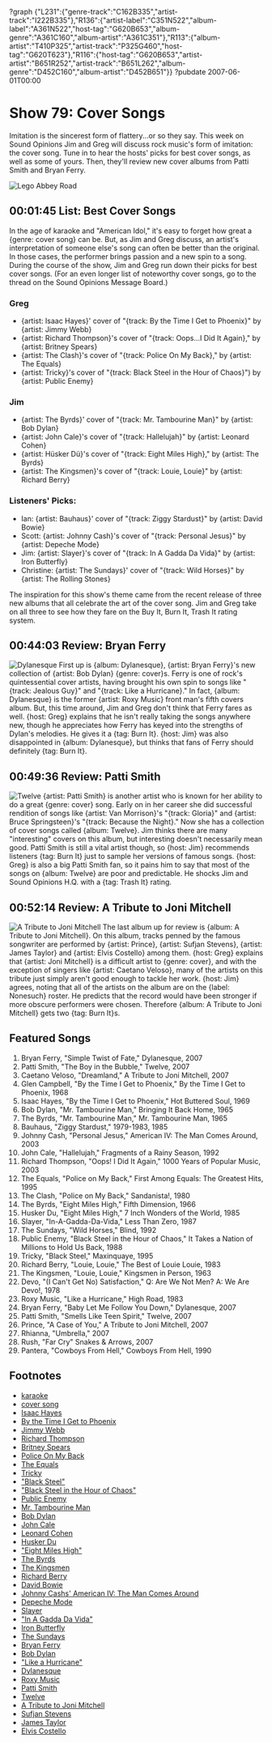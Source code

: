 ?graph {"L231":{"genre-track":"C162B335","artist-track":"I222B335"},"R136":{"artist-label":"C351N522","album-label":"A361N522","host-tag":"G620B653","album-genre":"A361C160","album-artist":"A361C351"},"R113":{"album-artist":"T410P325","artist-track":"P325G460","host-tag":"G620T623"},"R116":{"host-tag":"G620B653","artist-artist":"B651R252","artist-track":"B651L262","album-genre":"D452C160","album-artist":"D452B651"}}
?pubdate 2007-06-01T00:00

# Show 79: Cover Songs
Imitation is the sincerest form of flattery...or so they say. This week on Sound Opinions Jim and Greg will discuss rock music's form of imitation: the cover song. Tune in to hear the hosts' picks for best cover songs, as well as some of yours. Then, they'll review new cover albums from Patti Smith and Bryan Ferry.

![Lego Abbey Road](http://static.soundopinions.org/images/2007/covers1.jpg)

## 00:01:45 List: Best Cover Songs
In the age of karaoke and "American Idol," it's easy to forget how great a {genre: cover song} can be. But, as Jim and Greg discuss, an artist's interpretation of someone else's song can often be better than the original. In those cases, the performer brings passion and a new spin to a song. During the course of the show, Jim and Greg run down their picks for best cover songs. (For an even longer list of noteworthy cover songs, go to the thread on the Sound Opinions Message Board.)

### Greg
- {artist: Isaac Hayes}' cover of "{track: By the Time I Get to Phoenix}" by {artist: Jimmy Webb} 
- {artist: Richard Thompson}'s cover of "{track: Oops...I Did It Again}," by {artist: Britney Spears}
- {artist: The Clash}'s cover of "{track: Police On My Back}," by {artist: The Equals}
- {artist: Tricky}'s cover of "{track: Black Steel in the Hour of Chaos}") by {artist: Public Enemy}

### Jim
- {artist: The Byrds}' cover of "{track: Mr. Tambourine Man}" by {artist: Bob Dylan}
- {artist: John Cale}'s cover of "{track: Hallelujah}" by {artist: Leonard Cohen}
- {artist: Hüsker Dü}'s cover of "{track: Eight Miles High}," by {artist: The Byrds}
- {artist: The Kingsmen}'s cover of "{track: Louie, Louie}" by {artist: Richard Berry}

### Listeners' Picks:
- Ian: {artist: Bauhaus}' cover of "{track: Ziggy Stardust}" by {artist: David Bowie}
- Scott: {artist: Johnny Cash}'s cover of "{track: Personal Jesus}" by {artist: Depeche Mode}
- Jim: {artist: Slayer}'s cover of "{track: In A Gadda Da Vida}" by {artist: Iron Butterfly}
- Christine: {artist: The Sundays}' cover of "{track: Wild Horses}" by {artist: The Rolling Stones}

The inspiration for this show's theme came from the recent release of three new albums that all celebrate the art of the cover song. Jim and Greg take on all three to see how they fare on the Buy It, Burn It, Trash It rating system.

## 00:44:03 Review: Bryan Ferry
![Dylanesque](http://a2.mzstatic.com/us/r30/Music/b5/0c/cd/mzi.kidwqpzs.600x600-75.jpg "14139137/215477038")
First up is {album: Dylanesque}, {artist: Bryan Ferry}'s new collection of {artist: Bob Dylan} {genre: cover}s. Ferry is one of rock's quintessential cover artists, having brought his own spin to songs like "{track: Jealous Guy}" and "{track: Like a Hurricane}." In fact, {album: Dylanesque} is the former {artist: Roxy Music} front man's fifth covers album. But, this time around, Jim and Greg don't think that Ferry fares as well. {host: Greg} explains that he isn't really taking the songs anywhere new, though he appreciates how Ferry has keyed into the strengths of Dylan's melodies. He gives it a {tag: Burn It}. {host: Jim} was also disappointed in {album: Dylanesque}, but thinks that fans of Ferry should definitely {tag: Burn It}.

## 00:49:36 Review: Patti Smith
![Twelve](http://is1.mzstatic.com/image/thumb/Music/8b/f0/b1/mzi.tuwyajho.jpg/600x600bb-85.jpg "13762/251014116")
{artist: Patti Smith} is another artist who is known for her ability to do a great {genre: cover} song. Early on in her career she did successful rendition of songs like {artist: Van Morrison}'s "{track: Gloria}" and {artist: Bruce Springsteen}'s "{track: Because the Night}." Now she has a collection of cover songs called {album: Twelve}. Jim thinks there are many "interesting" covers on this album, but interesting doesn't necessarily mean good. Patti Smith is still a vital artist though, so {host: Jim} recommends listeners {tag: Burn It} just to sample her versions of famous songs. {host: Greg} is also a big Patti Smith fan, so it pains him to say that most of the songs on {album: Twelve} are poor and predictable. He shocks Jim and Sound Opinions H.Q. with a {tag: Trash It} rating.

## 00:52:14 Review: A Tribute to Joni Mitchell
![A Tribute to Joni Mitchell](http://a4.mzstatic.com/us/r30/Music/dd/49/1d/mzi.ntziqynn.600x600-75.jpg "4035426/251550088")
The last album up for review is {album: A Tribute to Joni Mitchell}. On this album, tracks penned by the famous songwriter are performed by {artist: Prince}, {artist: Sufjan Stevens}, {artist: James Taylor} and {artist: Elvis Costello} among them. {host: Greg} explains that {artist: Joni Mitchell} is a difficult artist to {genre: cover}, and with the exception of singers like {artist: Caetano Veloso}, many of the artists on this tribute just simply aren't good enough to tackle her work. {host: Jim} agrees, noting that all of the artists on the album are on the {label: Nonesuch} roster. He predicts that the record would have been stronger if more obscure performers were chosen. Therefore {album: A Tribute to Joni Mitchell} gets two {tag: Burn It}s. 

## Featured Songs
1. Bryan Ferry, "Simple Twist of Fate," Dylanesque, 2007
2. Patti Smith, "The Boy in the Bubble," Twelve, 2007
3. Caetano Veloso, "Dreamland," A Tribute to Joni Mitchell, 2007
4. Glen Campbell, "By the Time I Get to Phoenix," By the Time I Get to Phoenix, 1968
5. Isaac Hayes, "By the Time I Get to Phoenix," Hot Buttered Soul, 1969
6. Bob Dylan, "Mr. Tambourine Man," Bringing It Back Home, 1965
7. The Byrds, "Mr. Tambourine Man," Mr. Tambourine Man, 1965
8. Bauhaus, "Ziggy Stardust," 1979-1983, 1985
9. Johnny Cash, "Personal Jesus," American IV: The Man Comes Around, 2003
10. John Cale, "Hallelujah," Fragments of a Rainy Season, 1992
11. Richard Thompson, "Oops! I Did It Again," 1000 Years of Popular Music, 2003
12. The Equals, "Police on My Back," First Among Equals: The Greatest Hits, 1995
13. The Clash, "Police on My Back," Sandanista!, 1980
14. The Byrds, "Eight Miles High," Fifth Dimension, 1966
15. Husker Du, "Eight Miles High," 7 Inch Wonders of the World, 1985
16. Slayer, "In-A-Gadda-Da-Vida," Less Than Zero, 1987
17. The Sundays, "Wild Horses," Blind, 1992
18. Public Enemy, "Black Steel in the Hour of Chaos," It Takes a Nation of Millions to Hold Us Back, 1988
19. Tricky, "Black Steel," Maxinquaye, 1995
20. Richard Berry, "Louie, Louie," The Best of Louie Louie, 1983
21. The Kingsmen, "Louie, Louie," Kingsmen in Person, 1963
22. Devo, "(I Can't Get No) Satisfaction," Q: Are We Not Men? A: We Are Devo!, 1978
23. Roxy Music, "Like a Hurricane," High Road, 1983
24. Bryan Ferry, "Baby Let Me Follow You Down," Dylanesque, 2007
25. Patti Smith, "Smells Like Teen Spirit," Twelve, 2007
26. Prince, "A Case of You," A Tribute to Joni Mitchell, 2007
27. Rhianna, "Umbrella," 2007
28. Rush, "Far Cry" Snakes & Arrows, 2007
29. Pantera, "Cowboys From Hell," Cowboys From Hell, 1990

## Footnotes
- [karaoke](http://en.wikipedia.org/wiki/Karaoke)
- [cover song](http://en.wikipedia.org/wiki/Cover_version)
- [Isaac Hayes](http://www.isaachayes.com/)
- [By the Time I Get to Phoenix](http://www.songfacts.com/detail.php?id=1958)
- [Jimmy Webb](http://www.allmusic.com/cg/amg.dll?p=amg&sql=11:fpftxql5ldke)
- [Richard Thompson](http://www.richardthompson-music.com/)
- [Britney Spears](http://www.britneyspears.com/)
- [Police On My Back](http://www.allmusic.com/cg/amg.dll?p=amg&sql=33:fxfpxctjldfe)
- [The Equals](http://en.wikipedia.org/wiki/The_Equals)
- [Tricky](http://www.trickyonline.com/)
- ["Black Steel"](http://www.allmusic.com/cg/amg.dll?p=amg&sql=33:fzfqxcyjld6e)
- ["Black Steel in the Hour of Chaos"](http://en.wikipedia.org/wiki/Black_Steel_in_the_Hour_of_Chaos)
- [Public Enemy](http://www.publicenemy.com/)
- [Mr. Tambourine Man](http://www.allmusic.com/cg/amg.dll?p=amg&sql=33:ajftxzlrldae)
- [Bob Dylan](http://www.bobdylan.com/)
- [John Cale](http://www.john-cale.com/)
- [Leonard Cohen](http://www.leonardcohen.com/)
- [Husker Du](http://en.wikipedia.org/wiki/Husker_Du)
- ["Eight Miles High"](http://www.songfacts.com/detail.php?id=2806)
- [The Byrds](http://www.allmusic.com/cg/amg.dll?p=amg&sql=11:3ifqxqw5ldfe)
- [The Kingsmen](http://www.louielouie.org/)
- [Richard Berry](http://www.allmusic.com/cg/amg.dll?p=amg&sql=11:k9fixqr5ldde)
- [David Bowie](http://www.davidbowie.com/)
- [Johnny Cashs' American IV: The Man Comes Around](http://en.wikipedia.org/wiki/American_IV:_The_Man_Comes_Around)
- [Depeche Mode](http://www.depechemode.com/)
- [Slayer](http://www.slayer.net/)
- ["In A Gadda Da Vida"](http://en.wikipedia.org/wiki/In-A-Gadda-Da-Vida_(song))
- [Iron Butterfly](http://www.ironbutterfly.com/)
- [The Sundays](http://en.wikipedia.org/wiki/The_Sundays)
- [Bryan Ferry](http://www.bryanferry.com/)
- [Bob Dylan](http://www.allmusic.com/cg/amg.dll?p=amg&sql=11:0ifrxqe5ldhe~T31)
- ["Like a Hurricane"](http://www.allmusic.com/cg/amg.dll?p=amg&sql=33:kbfpxnukldfe)
- [Dylanesque](http://www.metacritic.com/music/artists/ferrybryan/dylanesque)
- [Roxy Music](http://www.roxymusic.co.uk/)
- [Patti Smith](http://www.pattismith.net/)
- [Twelve](http://www.amazon.com/Twelve-Patti-Smith/dp/B000NDEXIE)
- [A Tribute to Joni Mitchell](http://www.atributetojonimitchell.com/)
- [Sufjan Stevens](http://www.sufjan.com/)
- [James Taylor](http://www.jamestaylor.com/)
- [Elvis Costello](http://www.elviscostello.com/)
